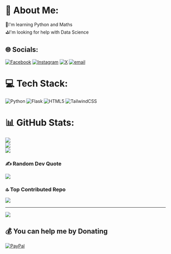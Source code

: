 # 💫 About Me:
📝I'm learning Python and Maths<br>⛳I'm looking for help with Data Science<br>


## 🌐 Socials:
[![Facebook](https://img.shields.io/badge/Facebook-%231877F2.svg?logo=Facebook&logoColor=white)](https://facebook.com/dngphuu) [![Instagram](https://img.shields.io/badge/Instagram-%23E4405F.svg?logo=Instagram&logoColor=white)](https://instagram.com/dngphuu1) [![X](https://img.shields.io/badge/X-black.svg?logo=X&logoColor=white)](https://x.com/dngphuu1) [![email](https://img.shields.io/badge/Email-D14836?logo=gmail&logoColor=white)](mailto:dngphuu) 

# 💻 Tech Stack:
![Python](https://img.shields.io/badge/python-3670A0?style=for-the-badge&logo=python&logoColor=ffdd54) ![Flask](https://img.shields.io/badge/flask-%23000.svg?style=for-the-badge&logo=flask&logoColor=white) ![HTML5](https://img.shields.io/badge/html5-%23E34F26.svg?style=for-the-badge&logo=html5&logoColor=white) ![TailwindCSS](https://img.shields.io/badge/tailwindcss-%2338B2AC.svg?style=for-the-badge&logo=tailwind-css&logoColor=white)
# 📊 GitHub Stats:
![](https://github-readme-stats.vercel.app/api?username=dngphuu&theme=discord_old_blurple&hide_border=true&include_all_commits=true&count_private=false)<br/>
![](https://github-readme-streak-stats.herokuapp.com/?user=dngphuu&theme=discord_old_blurple&hide_border=true)<br/>
![](https://github-readme-stats.vercel.app/api/top-langs/?username=dngphuu&theme=discord_old_blurple&hide_border=true&include_all_commits=true&count_private=false&layout=compact)

### ✍️ Random Dev Quote
![](https://quotes-github-readme.vercel.app/api?type=horizontal&theme=dark)

### 🔝 Top Contributed Repo
![](https://github-contributor-stats.vercel.app/api?username=dngphuu&limit=5&theme=dark&combine_all_yearly_contributions=true)

---
[![](https://visitcount.itsvg.in/api?id=dngphuu&icon=0&color=12)](https://visitcount.itsvg.in)

  ## 💰 You can help me by Donating
  [![PayPal](https://img.shields.io/badge/PayPal-00457C?style=for-the-badge&logo=paypal&logoColor=white)](https://paypal.me/dngphuu) 

  
<!-- Proudly created with GPRM ( https://gprm.itsvg.in ) -->
